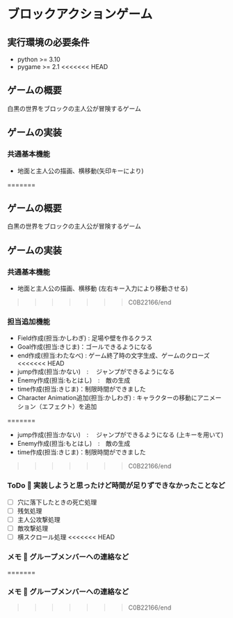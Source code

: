 # ブロックアクションゲーム
## 実行環境の必要条件
* python >= 3.10
* pygame >= 2.1
<<<<<<< HEAD

## ゲームの概要
白黒の世界をブロックの主人公が冒険するゲーム

## ゲームの実装
### 共通基本機能
* 地面と主人公の描画、横移動(矢印キーにより)

=======
## ゲームの概要
白黒の世界をブロックの主人公が冒険するゲーム
## ゲームの実装
### 共通基本機能
* 地面と主人公の描画、横移動 (左右キー入力により移動させる)
>>>>>>> C0B22166/end
### 担当追加機能
* Field作成(担当:かしわぎ) : 足場や壁を作るクラス
* Goal作成(担当:きじま)：ゴールできるようになる
* end作成(担当:わたなべ) : ゲーム終了時の文字生成、ゲームのクローズ
<<<<<<< HEAD
* jump作成(担当:かない)　: 　ジャンプができるようになる
* Enemy作成(担当:もとはし)　:　敵の生成
* time作成(担当:きじま)：制限時間ができました
* Character Animation追加(担当:かしわぎ) : キャラクターの移動にアニメーション（エフェクト）を追加

=======
* jump作成(担当:かない)　: 　ジャンプができるようになる (上キーを用いて)
* Enemy作成(担当:もとはし)　:　敵の生成
* time作成(担当:きじま)：制限時間ができました 
>>>>>>> C0B22166/end
### ToDo  実装しようと思ったけど時間が足りずできなかったことなど
- [ ] 穴に落下したときの死亡処理
- [ ] 残気処理
- [ ] 主人公攻撃処理
- [ ] 敵攻撃処理
- [ ] 横スクロール処理
<<<<<<< HEAD

### メモ  グループメンバーへの連絡など
=======
### メモ  グループメンバーへの連絡など
>>>>>>> C0B22166/end
